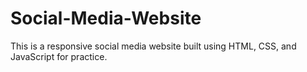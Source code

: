 # Social-Media-Website
This is a responsive social media website built using HTML, CSS, and JavaScript for practice.

